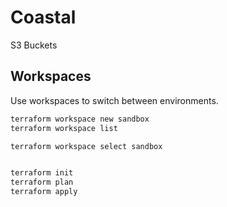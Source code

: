 # Coastal

S3 Buckets

## Workspaces

Use workspaces to switch between environments.

```bash
terraform workspace new sandbox
terraform workspace list

terraform workspace select sandbox


terraform init
terraform plan
terraform apply
```
